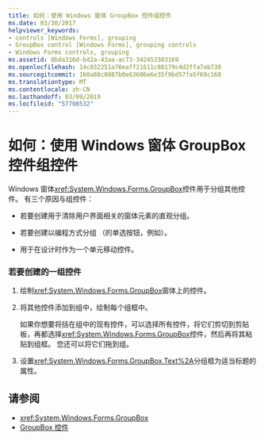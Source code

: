 ```yaml
---
title: 如何：使用 Windows 窗体 GroupBox 控件组控件
ms.date: 03/30/2017
helpviewer_keywords:
- controls [Windows Forms], grouping
- GroupBox control [Windows Forms], grouping controls
- Windows Forms controls, grouping
ms.assetid: 0bda316d-bd2a-43aa-ac73-342453303169
ms.openlocfilehash: 14c832251a76eaff21611c88179c4d2ffa7ab738
ms.sourcegitcommit: 160a88c8087b0e63606e6e35f9bd57fa5f69c168
ms.translationtype: MT
ms.contentlocale: zh-CN
ms.lasthandoff: 03/09/2019
ms.locfileid: "57708532"
---
```

# <a name="how-to-group-controls-with-the-windows-forms-groupbox-control"></a>如何：使用 Windows 窗体 GroupBox 控件组控件
Windows 窗体<xref:System.Windows.Forms.GroupBox>控件用于分组其他控件。 有三个原因与组控件：  
  
-   若要创建用于清除用户界面相关的窗体元素的直观分组。  
  
-   若要创建以编程方式分组 （的单选按钮，例如）。  
  
-   用于在设计时作为一个单元移动控件。  
  
### <a name="to-create-a-group-of-controls"></a>若要创建的一组控件  
  
1.  绘制<xref:System.Windows.Forms.GroupBox>窗体上的控件。  
  
2.  将其他控件添加到组中，绘制每个组框中。  
  
     如果你想要将括在组中的现有控件，可以选择所有控件，将它们剪切到剪贴板，再都选择<xref:System.Windows.Forms.GroupBox>控件，然后再将其粘贴到组框。 您还可以将它们拖到组。  
  
3.  设置<xref:System.Windows.Forms.GroupBox.Text%2A>分组框为适当标题的属性。  
  
## <a name="see-also"></a>请参阅
- <xref:System.Windows.Forms.GroupBox>
- [GroupBox 控件](groupbox-control-windows-forms.md)
